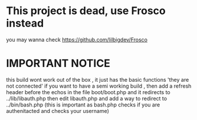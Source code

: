 # This project is dead, use Frosco instead
you may wanna check https://github.com/lilbigdev/Frosco

# IMPORTANT NOTICE
this build wont work out of the box , it just has the basic functions 'they are not connected'
if you want to have a semi working build , then add a refresh header before the echos in the file boot/boot.php and it redirects to ../lib/libauth.php
then edit libauth.php and add a way to redirect to ../bin/bash.php (this is important as bash.php checks if you are authenitacted and checks your username)
